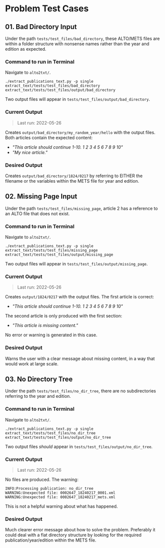
# Problem Test Cases

## 01. Bad Directory Input

Under the path `tests/test_files/bad_directory`, these ALTO/METS files are within a folder structure with nonsense names rather than the year and edition as expected. 

### Command to run in Terminal

Navigate to `alto2txt/`.

```
./extract_publications_text.py -p single extract_text/tests/test_files/bad_directory extract_text/tests/test_files/output/bad_directory

```

Two output files will appear in `tests/test_files/output/bad_directory`.

### Current Output

> Last run: 2022-05-26

Creates `output/bad_directory/my_random_year/hello` with the output files. Both articles contain the expected content:

* _"This article should continue 1-10. 1 2 3 4 5 6 7 8 9 10"_
* _"My nice article."_

### Desired Output

Creates `output/bad_directory/1824/0217` by referring to EITHER the filename or the variables within the METS file for year and edition. 


## 02. Missing Page Input

Under the path `tests/test_files/missing_page`, article 2 has a reference to an ALTO file that does not exist.

### Command to run in Terminal

Navigate to `alto2txt/`.

```
./extract_publications_text.py -p single extract_text/tests/test_files/missing_page extract_text/tests/test_files/output/missing_page

```

Two output files will appear in `tests/test_files/output/missing_page`.

### Current Output

> Last run: 2022-05-26

Creates `output/1824/0217` with the output files. The first article is correct:

* _"This article should continue 1-10. 1 2 3 4 5 6 7 8 9 10"_

The second article is only produced with the first section: 

* _"This article is missing content."_

No error or warning is generated in this case. 

### Desired Output

Warns the user with a clear message about missing content, in a way that would work at large scale. 


## 03. No Directory Tree

Under the path `tests/test_files/no_dir_tree`, there are no subdirectories referring to the year and edition. 

### Command to run in Terminal

Navigate to `alto2txt/`.

```
./extract_publications_text.py -p single extract_text/tests/test_files/no_dir_tree extract_text/tests/test_files/output/no_dir_tree

```

Two output files *should* appear in `tests/test_files/output/no_dir_tree`.

### Current Output

> Last run: 2022-05-26

No files are produced. The warning:

```
INFO:Processing publication: no_dir_tree
WARNING:Unexpected file: 0002647_18240217_0001.xml
WARNING:Unexpected file: 0002647_18240217_mets.xml
```
This is not a helpful warning about what has happened. 

### Desired Output

Much clearer error message about how to solve the problem. Preferably it could deal with a flat directory structure by looking for the required publication/year/edition within the METS file. 

